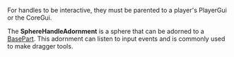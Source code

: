 For handles to be interactive, they must be parented to a player's PlayerGui or the CoreGui.

The **SphereHandleAdornment** is a sphere that can be adorned to a [BasePart](https://developer.roblox.com/en-us/api-reference/class/BasePart). This adornment can listen to input events and is commonly used to make dragger tools.